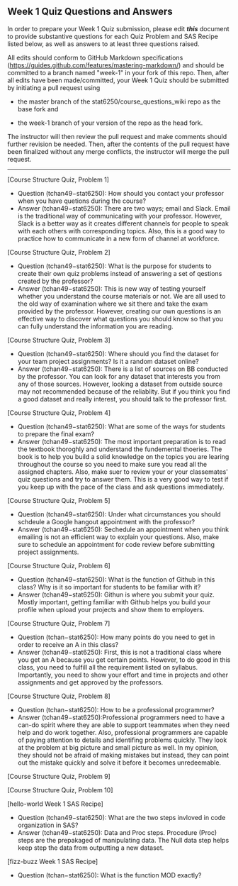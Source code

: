 ## Week 1 Quiz Questions and Answers

In order to prepare your Week 1 Quiz submission, please edit ***this*** document to provide substantive questions for each Quiz Problem and SAS Recipe listed below, as well as answers to at least three questions raised.

All edits should conform to GitHub Markdown specifications (https://guides.github.com/features/mastering-markdown/) and should be committed to a branch named "week-1" in your fork of this repo. Then, after all edits have been made/committed, your Week 1 Quiz should be submitted by initiating a pull request using

- the master branch of the stat6250/course_questions_wiki repo as the base fork and

- the week-1 branch of your version of the repo as the head fork.

The instructor will then review the pull request and make comments should further revision be needed. Then, after the contents of the pull request have been finalized without any merge conflicts, the instructor will merge the pull request.



********************************************************************************



[Course Structure Quiz, Problem 1]
- Question (tchan49−stat6250): How should you contact your professor when you have quetions during the course? 
- Answer (tchan49−stat6250): There are two ways; email and Slack. Email is the traditional way of communicating with your professor. However, Slack is a better way as it creates different channels for people to speak with each others with corresponding topics. Also, this is a good way to practice how to communicate in a new form of channel at workforce. 


[Course Structure Quiz, Problem 2]
- Question (tchan49−stat6250): What is the purpose for students to create their own quiz problems instead of answering a set of qestions created by the professor?
- Answer (tchan49−stat6250): This is new way of testing yourself whether you understand the course materials or not. We are all used to the old way of examination where we sit there and take the exam provided by the professor. However, creating our own questions is an effective way to discover what questions you should know so that you can fully understand the information you are reading. 


[Course Structure Quiz, Problem 3]
- Question (tchan49−stat6250): Where should you find the dataset for your team project assignments? Is it a random dataset online? 
- Answer (tchan49−stat6250): There is a list of sources on BB conducted by the professor. You can look for any dataset that interests you from any of those sources. However, looking a dataset from outside source may not recommended because of the reliablity. But if you think you find a good dataset and really interest, you should talk to the professor first. 


[Course Structure Quiz, Problem 4]
- Question (tchan49−stat6250): What are some of the ways for students to prepare the final exam?
- Answer (tchan49−stat6250): The most important preparation is to read the textbook thoroghly and understand the fundemental thoeries. The book is to help you build a solid knowledge on the topics you are learing throughout the course so you need to make sure you read all the assigned chapters. Also, make suer to review your or your classemates' quiz questions and try to answer them. This is a very good way to test if you keep up with the pace of the class and ask questions immediately. 

[Course Structure Quiz, Problem 5]
- Question (tchan49−stat6250): Under what circumstances you should schdeule a Google hangout appointment with the professor?
- Answer (tchan49−stat6250): Sechedule an appointment when you think emailing is not an efficient way to explain your questions. Also, make sure to schedule an appointment for code review before submitting project assignments. 


[Course Structure Quiz, Problem 6]
- Question (tchan49−stat6250): What is the function of Github in this class? Why is it so important for students to be familiar with it? 
- Answer (tchan49−stat6250): Githun is where you submit your quiz. Mostly important, getting familiar with Github helps you build your profile when upload your projects and show them to employers. 

[Course Structure Quiz, Problem 7]
- Question (tchan−stat6250): How many points do you need to get in order to receive an A in this class? 
- Answer (tchan49−stat6250): First, this is not a traditional class where you get an A because you get certain points. However, to do good in this class, you need to fulfill all the requirement listed on syllabus. Importantly, you need to show your effort and time in projects and other assignments and get approved by the professors. 


[Course Structure Quiz, Problem 8]
- Question (tchan−stat6250): How to be a professional programmer?
- Answer (tchan49−stat6250):Professional programmers need to have a can-do spirit where they are able to support teammates when they need help and do work together. Also, professional programmers are capable of paying attention to details and identifing problems quickly. They look at the problem at big picture and small picture as well. In my opinion, they should not be afraid of making mistakes but instead, they can point out the mistake quickly and solve it before it becomes unredeemable.


[Course Structure Quiz, Problem 9]



[Course Structure Quiz, Problem 10]



[hello-world Week 1 SAS Recipe]
- Question (tchan49−stat6250): What are the two steps invloved in code organization in SAS?
- Answer (tchan49−stat6250): Data and Proc steps. Procedure  (Proc) steps are the prepakaged of manipulating data. The Null data step helps keep step the data from outputting a new dataset. 


[fizz-buzz Week 1 SAS Recipe]
- Question (tchan−stat6250): What is the function MOD exactly? 

